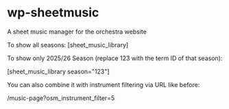 # wp-sheetmusic
A sheet music manager for the orchestra website



To show all seasons: [sheet_music_library]

To show only 2025/26 Season (replace 123 with the term ID of that season):

[sheet_music_library season="123"]


You can also combine it with instrument filtering via URL like before:

/music-page?osm_instrument_filter=5
